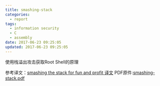 ```yaml
---
title: smashing-stack
categories:
  - report
tags:
  - information security
  - C
  - assembly
date: 2017-06-23 09:25:05
updated: 2017-06-23 09:25:05
---
```


使用栈溢出攻击获取Root Shell的原理

参考译文：[smashing the stack for fun and profit 译文](http://www.itwendao.com/article/detail/397706.html)
PDF原件:[smashing-stack.pdf](./smashing-stack.pdf)


